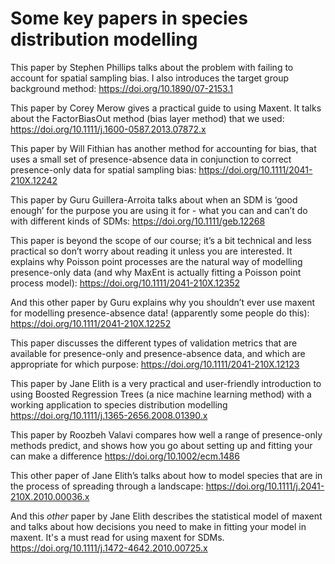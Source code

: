 # Some key papers in species distribution modelling

This paper by Stephen Phillips talks about the problem with failing to account for spatial sampling bias. I also introduces the target group background method: <https://doi.org/10.1890/07-2153.1>

This paper by Corey Merow gives a practical guide to using Maxent. It talks about the FactorBiasOut method (bias layer method) that we used: <https://doi.org/10.1111/j.1600-0587.2013.07872.x>


This paper by Will Fithian has another method for accounting for bias, that uses a small set of presence-absence data in conjunction to correct presence-only data for spatial sampling bias:
<https://doi.org/10.1111/2041-210X.12242>

This paper by Guru Guillera-Arroita talks about when an SDM is ‘good enough’ for the purpose you are using it for - what you can and can’t do with different kinds of SDMs:
<https://doi.org/10.1111/geb.12268>

This paper is beyond the scope of our course; it’s a bit technical and less practical so don’t worry about reading it unless you are interested. It explains why Poisson point processes are the natural way of modelling presence-only data (and why MaxEnt is actually fitting a Poisson point process model): <https://doi.org/10.1111/2041-210X.12352>

And this other paper by Guru explains why you shouldn’t ever use maxent for modelling presence-absence data! (apparently some people do this): <https://doi.org/10.1111/2041-210X.12252>

This paper discusses the different types of validation metrics that are available for presence-only and presence-absence data, and which are appropriate for which purpose: <https://doi.org/10.1111/2041-210X.12123>

This paper by Jane Elith is a very practical and user-friendly introduction to using Boosted Regression Trees (a nice machine learning method) with a working application to species distribution modelling
<https://doi.org/10.1111/j.1365-2656.2008.01390.x>

This paper by Roozbeh Valavi compares how well a range of presence-only methods predict, and shows how you go about setting up and fitting your can make a difference
<https://doi.org/10.1002/ecm.1486>

This other paper of Jane Elith’s talks about how to model species that are in the process of spreading through a landscape: <https://doi.org/10.1111/j.2041-210X.2010.00036.x>

And this *other* paper by Jane Elith describes the statistical model of maxent and talks about how  decisions you need to make in fitting your model in maxent. It's a must read for using maxent for SDMs.
<https://doi.org/10.1111/j.1472-4642.2010.00725.x>
